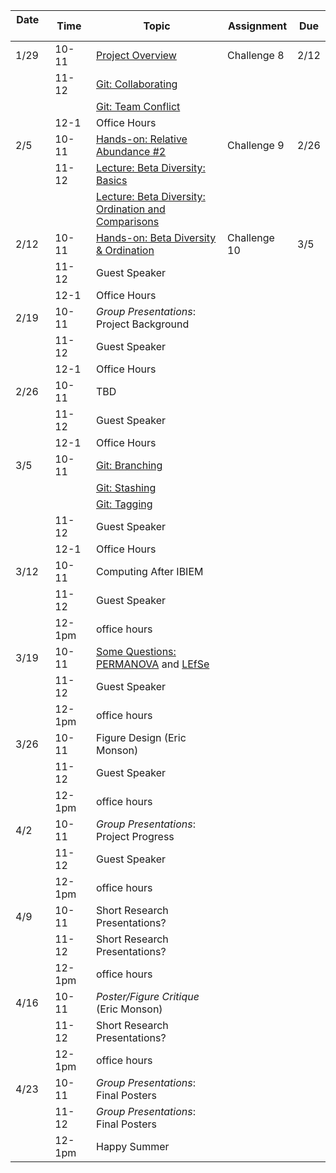 | Date     | Time   | Topic                                                                                                          | Assignment   | Due  |
|----------|--------|----------------------------------------------------------------------------------------------------------------|--------------|------|
| 1/29     | 10-11  | [Project Overview](lectures/project_overview.md)                                                               | Challenge 8  | 2/12 |
|          | 11-12  | [Git: Collaborating](lessons/bootcamp/040_git_overview.md#collaborating)                                       |              |      |
|          |        | [Git: Team Conflict](lessons/bootcamp/040_git_overview.md#team-conflicts)                                      |              |      |
|          | 12-1   | Office Hours                                                                                                   |              |      |
| 2/5      | 10-11  | [Hands-on: Relative Abundance \#2](lessons/relative_abundance.md#other-ways-to-prune-taxa)                     | Challenge 9  | 2/26 |
|          | 11-12  | [Lecture: Beta Diversity: Basics](lectures/statistical_analysis_2.pdf)                                         |              |      |
|          |        | [Lecture: Beta Diversity: Ordination and Comparisons](lectures/statistical_analysis_3.pdf)                     |              |      |
| 2/12     | 10-11  | [Hands-on: Beta Diversity & Ordination](lessons/ordination.md)                                                 | Challenge 10 | 3/5  |
|          | 11-12  | Guest Speaker                                                                                                  |              |      |
|          | 12-1   | Office Hours                                                                                                   |              |      |
| 2/19     | 10-11  | *Group Presentations*: Project Background                                                                      |              |      |
|          | 11-12  | Guest Speaker                                                                                                  |              |      |
|          | 12-1   | Office Hours                                                                                                   |              |      |
| 2/26     | 10-11  | TBD                                                                                                            |              |      |
|          | 11-12  | Guest Speaker                                                                                                  |              |      |
|          | 12-1   | Office Hours                                                                                                   |              |      |
| 3/5      | 10-11  | [Git: Branching](https://git-scm.com/book/en/v2/Git-Branching-Basic-Branching-and-Merging)                     |              |      |
|          |        | [Git: Stashing](https://git-scm.com/book/en/v2/Git-Tools-Stashing-and-Cleaning)                                |              |      |
|          |        | [Git: Tagging](https://git-scm.com/book/en/v2/Git-Basics-Tagging)                                              |              |      |
|          | 11-12  | Guest Speaker                                                                                                  |              |      |
|          | 12-1   | Office Hours                                                                                                   |              |      |
| 3/12     | 10-11  | Computing After IBIEM                                                                                          |              |      |
|          | 11-12  | Guest Speaker                                                                                                  |              |      |
|          | 12-1pm | office hours                                                                                                   |              |      |
| 3/19     | 10-11  | [Some Questions:](lectures/some_questions.pdf) [PERMANOVA](lessons/permanova.md) and [LEfSe](lessons/lefse.md) |              |      |
|          | 11-12  | Guest Speaker                                                                                                  |              |      |
|          | 12-1pm | office hours                                                                                                   |              |      |
| 3/26     | 10-11  | Figure Design (Eric Monson)                                                                                    |              |      |
|          | 11-12  | Guest Speaker                                                                                                  |              |      |
|          | 12-1pm | office hours                                                                                                   |              |      |
| 4/2      | 10-11  | *Group Presentations*: Project Progress                                                                        |              |      |
|          | 11-12  | Guest Speaker                                                                                                  |              |      |
|          | 12-1pm | office hours                                                                                                   |              |      |
| 4/9      | 10-11  | Short Research Presentations?                                                                                  |              |      |
|          | 11-12  | Short Research Presentations?                                                                                  |              |      |
|          | 12-1pm | office hours                                                                                                   |              |      |
| 4/16     | 10-11  | *Poster/Figure Critique* (Eric Monson)                                                                         |              |      |
|          | 11-12  | Short Research Presentations?                                                                                  |              |      |
|          | 12-1pm | office hours                                                                                                   |              |      |
| 4/23     | 10-11  | *Group Presentations*: Final Posters                                                                           |              |      |
|          | 11-12  | *Group Presentations*: Final Posters                                                                           |              |      |
|          | 12-1pm | Happy Summer                                                                                                   |              |      |
